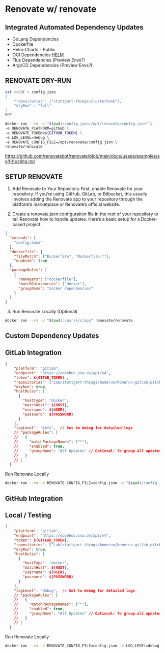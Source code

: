 # Renovate w/ renovate

[//]: # (Extract)
[//]: # (Links)
[//]: # (Intro)

## Integrated Automated Dependency Updates

* GoLang Dependencies
* Dockerfile
* Helm-Charts - Public
* OCI Dependencies [HELM](https://docs.renovatebot.com/modules/manager/helmv3)
* Flux Dependencies (Preview Envs?)
* ArgoCD Dependencies (Preview Envs?)

## RENOVATE DRY-RUN

```bash
cat <<EOF > config.json
{
    "repositories": ["stuttgart-things/clusterbook"],
    "dryRun" : "full"
}
EOF

docker run --rm -v "$(pwd)/config.json:/opt/renovate/config.json"`\
-e RENOVATE_PLATFORM=github \
-e RENOVATE_TOKEN=${GITHUB_TOKEN} \
-e LOG_LEVEL=debug \
-e RENOVATE_CONFIG_FILE=/opt/renovate/config.json \
renovate/renovate
```

https://github.com/renovatebot/renovate/blob/main/docs/usage/examples/self-hosting.md

## SETUP RENOVATE

1. Add Renovate to Your Repository
First, enable Renovate for your repository. If you're using GitHub, GitLab, or Bitbucket, this usually involves adding the Renovate app to your repository through the platform’s marketplace or Renovate’s official website.

2. Create a renovate.json configuration file in the root of your repository to tell Renovate how to handle updates. Here’s a basic setup for a Docker-based project:

```json
{
  "extends": [
    "config:base"
  ],
  "dockerfile": {
    "fileMatch": ["Dockerfile", "Dockerfile.*"],
    "enabled": true
  },
  "packageRules": [
    {
      "managers": ["dockerfile"],
      "matchDatasources": ["docker"],
      "groupName": "docker dependencies"
    }
  ]
}
```

3. Run Renovate Locally (Optional)

```bash
docker run --rm -v "$(pwd):/usr/src/app" renovate/renovate
```


## Custom Dependency Updates

[//]: # (Add sthings ansible example)

## GitLab Integration

```json
{
    "platform": "gitlab",
    "endpoint": "https://codehub.sva.de/api/v4",
    "token": ${GITAB_TOKEN} ,
    "repositories": ["Lab/stuttgart-things/homerun/homerun-gitlab-pitcher"] ,
    "dryRun": true,
    "hostRules": [
      {
        "hostType": "docker",
        "matchHost": ${HOST},
        "username": ${USER},
        "password": ${PASSWORD} 
      }
    ],
    "logLevel": "info",  // Set to debug for detailed logs
    // "packageRules": [
    //   {
    //     "matchPackageNames": ["*"],
    //     "enabled": true,
    //     "groupName": "All Updates" // Optional: To group all updates together
    //   }
    // ]
  }
```

Run Renovate Locally

```bash
docker run --rm -e RENOVATE_CONFIG_FILE=config.json -v "$(pwd)/config.json:/usr/src/app/config.json" renovate/renovate
```

## GitHub Integration

## Local / Testing

```json
{
    "platform": "gitlab",
    "endpoint": "https://codehub.sva.de/api/v4",
    "token": ${GITLAB_TOKEN},
    "repositories": ["Lab/stuttgart-things/homerun/homerun-gitlab-pitcher"] ,
    "dryRun": true,
    "hostRules": [
      {
        "hostType": "docker",
        "matchHost": ${HOST},
        "username": ${USER},
        "password": ${PASSWORD} 
      }
    ],
    "logLevel": "debug",  // Set to debug for detailed logs
    // "packageRules": [
    //   {
    //     "matchPackageNames": ["*"],
    //     "enabled": true,
    //     "groupName": "All Updates" // Optional: To group all updates together
    //   }
    // ]
  }
```

Run Renovate Locally

```bash
docker run --rm -e RENOVATE_CONFIG_FILE=config.json -e LOG_LEVEL=debug -v "$(pwd)/config.json:/usr/src/app/config.json" renovate/renovate
```


[//]: # (outro)
